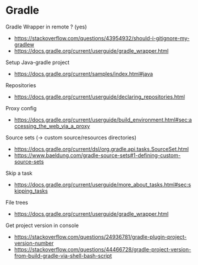 # Gradle

Gradle Wrapper in remote ? (yes)
- https://stackoverflow.com/questions/43954932/should-i-gitignore-my-gradlew
- https://docs.gradle.org/current/userguide/gradle_wrapper.html

Setup Java-gradle project
- https://docs.gradle.org/current/samples/index.html#java

Repositories
- https://docs.gradle.org/current/userguide/declaring_repositories.html

Proxy config
- https://docs.gradle.org/current/userguide/build_environment.html#sec:accessing_the_web_via_a_proxy

Source sets (-> custom source/resources directories)
- https://docs.gradle.org/current/dsl/org.gradle.api.tasks.SourceSet.html
- https://www.baeldung.com/gradle-source-sets#1-defining-custom-source-sets

Skip a task
- https://docs.gradle.org/current/userguide/more_about_tasks.html#sec:skipping_tasks

File trees
- https://docs.gradle.org/current/userguide/gradle_wrapper.html

Get project version in console
- https://stackoverflow.com/questions/24936781/gradle-plugin-project-version-number
- https://stackoverflow.com/questions/44466728/gradle-project-version-from-build-gradle-via-shell-bash-script
